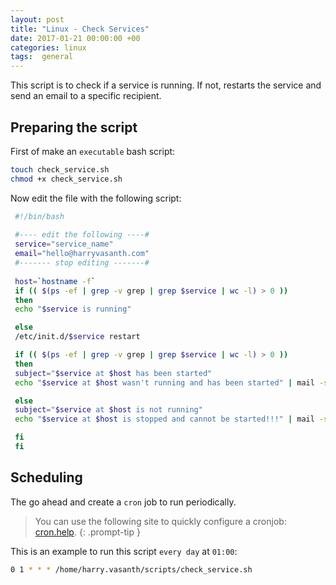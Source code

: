 ```yaml
---
layout: post
title: "Linux - Check Services"
date: 2017-01-21 00:00:00 +00
categories: linux
tags:  general
---
```


This script is to check if a service is running. If not, restarts the service and send an email to a specific recipient.

## Preparing the script

First of make an `executable`  bash script:

```bash
touch check_service.sh
chmod +x check_service.sh
```

Now edit the file with the following script:

```bash
 #!/bin/bash
 
 #---- edit the following ----#
 service="service_name"
 email="hello@harryvasanth.com"
 #------- stop editing -------#
 
 host=`hostname -f`
 if (( $(ps -ef | grep -v grep | grep $service | wc -l) > 0 ))
 then
 echo "$service is running"

 else
 /etc/init.d/$service restart

 if (( $(ps -ef | grep -v grep | grep $service | wc -l) > 0 ))
 then
 subject="$service at $host has been started"
 echo "$service at $host wasn't running and has been started" | mail -s "$subject" $email

 else
 subject="$service at $host is not running"
 echo "$service at $host is stopped and cannot be started!!!" | mail -s "$subject" $email

 fi
 fi

 ```

## Scheduling

The go ahead and create a `cron` job to run periodically.
>You can use the following site to quickly configure a cronjob: [cron.help](https://cron.help/).
{: .prompt-tip }

This is an example to run this script `every day` at `01:00`:

```bash
0 1 * * * /home/harry.vasanth/scripts/check_service.sh
```
